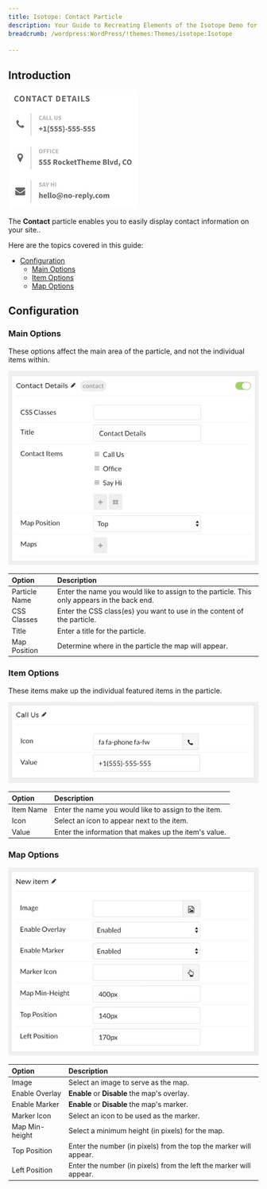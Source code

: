 ```yaml
---
title: Isotope: Contact Particle
description: Your Guide to Recreating Elements of the Isotope Demo for WordPress
breadcrumb: /wordpress:WordPress/!themes:Themes/isotope:Isotope

---
```


## Introduction

![](assets/particle_contact1.jpeg)

The **Contact** particle enables you to easily display contact information on your site..

Here are the topics covered in this guide:

* [Configuration](#configuration)
    - [Main Options](#main-options)
    - [Item Options](#item-options)
    - [Map Options](#map-options)

## Configuration

### Main Options 

These options affect the main area of the particle, and not the individual items within.

![](assets/particle_contact2.jpeg)

| Option        | Description                                                                                 |
| :-----        | :-----                                                                                      |
| Particle Name | Enter the name you would like to assign to the particle. This only appears in the back end. |
| CSS Classes   | Enter the CSS class(es) you want to use in the content of the particle.                     |
| Title         | Enter a title for the particle.                                                             |
| Map Position  | Determine where in the particle the map will appear.                                        |

### Item Options

These items make up the individual featured items in the particle.

![](assets/particle_contact3.jpeg)

| Option            | Description                                                                           |
| :-----            | :-----                                                                                |
| Item Name         | Enter the name you would like to assign to the item.                                  |
| Icon              | Select an icon to appear next to the item.                                            |
| Value             | Enter the information that makes up the item's value.                                 |

### Map Options

![](assets/particle_contact4.jpeg)

| Option         | Description                                                        |
| :-----         | :-----                                                             |
| Image          | Select an image to serve as the map.                               |
| Enable Overlay | **Enable** or **Disable** the map's overlay.                       |
| Enable Marker  | **Enable** or **Disable** the map's marker.                        |
| Marker Icon    | Select an icon to be used as the marker.                           |
| Map Min-height | Select a minimum height (in pixels) for the map.                   |
| Top Position   | Enter the number (in pixels) from the top the marker will appear.  |
| Left Position  | Enter the number (in pixels) from the left the marker will appear. |
